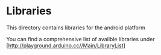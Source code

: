 # Libraries
This directory contains libraries for the android platform

You can find a comprehensive list of availble libraries under
[http://playground.arduino.cc//Main/LibraryList]
